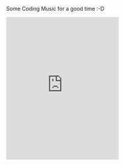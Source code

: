 Some Coding Music for a good time :-D

<iframe src="https://open.spotify.com/embed/playlist/0MJBni0UzdnML1amikx0Rc" width="300" height="380" frameborder="0" allowtransparency="true" allow="encrypted-media"></iframe>

